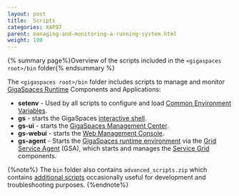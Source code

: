 ```yaml
---
layout: post
title:  Scripts
categories: XAP97
parent: managing-and-monitoring-a-running-system.html
weight: 100
---
```


{% summary page%}Overview of the scripts included in the `<gigaspaces root>/bin` folder{% endsummary %}

The `<gigaspaces root>/bin` folder includes scripts to manage and monitor [GigaSpaces Runtime](./the-runtime-environment.html) Components and Applications:

- **setenv** - Used by all scripts to configure and load [Common Environment Variables](./common-environment-variables.html).
- **gs** - starts the GigaSpaces [interactive shell](./command-line-interface.html).
- **gs-ui** - starts the [GigaSpaces Management Center](./gigaspaces-management-center.html).
- **gs-webui** - starts the [Web Management Console](./web-management-console.html).
- **gs-agent** - Starts the [GigaSpaces runtime environment](./the-runtime-environment.html) via the [Grid Service Agent](/product_overview/service-grid.html#gsa) (GSA), which starts and manages the [Service Grid](/product_overview/service-grid.html) components.

{%note%} The `bin` folder also contains `advanced_scripts.zip` which contains [additional scripts](./advanced-scripts.html) occasionally useful for development and troubleshooting purposes.
{%endnote%}